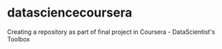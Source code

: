# datasciencecoursera
Creating a repository as part of final project in Coursera - DataScientist's Toolbox
